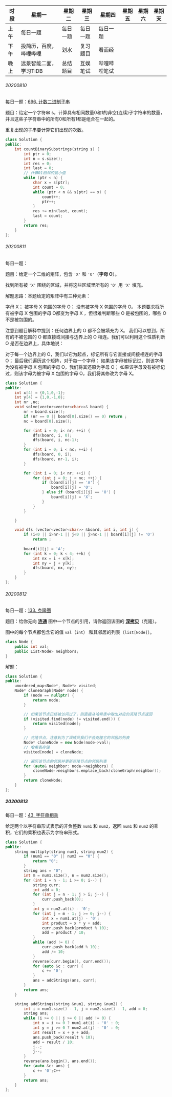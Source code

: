 | 时段 | 星期一                 | 星期二   | 星期三   | 星期四       | 星期五 | 星期六 | 星期天 |
| ---- | ---------------------- | -------- | -------- | ------------ | ------ | ------ | ------ |
| 上午 | 每日一题               | 每日一题 | 每日一题 | 每日一题     |        |        |        |
| 下午 | 投简历，百度，哔哩哔哩 | 划水     | 复习题目 | 看面经       |        |        |        |
| 晚上 | 远景智能二面，学习TiDB | 总结题目 | 互娱笔试 | 哔哩哔哩笔试 |        |        |        |

###### 20200810

每日一题：[696. 计数二进制子串](https://leetcode-cn.com/problems/count-binary-substrings/)

题目：给定一个字符串 s，计算具有相同数量0和1的非空(连续)子字符串的数量，并且这些子字符串中的所有0和所有1都是组合在一起的。

重复出现的子串要计算它们出现的次数。

```C++
class Solution {
public:
    int countBinarySubstrings(string s) {
        int ptr = 0;
        int n = s.size();
        int res = 0;
        int last = 0;
        // 计算01相邻的最小值
        while (ptr < n) {
            char x = s[ptr];
            int count = 0;
            while (ptr < n && s[ptr] == x) {
                count++;
                ptr++;
            }
            res += min(last, count);
            last = count;
        }
        return res;
    }
};
```

###### 20200811

每日一题：

题目：给定一个二维的矩阵，包含 `'X'` 和 `'O'`（**字母 O**）。

找到所有被 `'X'` 围绕的区域，并将这些区域里所有的 `'O'` 用 `'X'` 填充。

解题思路：本题给定的矩阵中有三种元素：

字母 X；
被字母 X 包围的字母 O；
没有被字母 X 包围的字母 O。
本题要求将所有被字母 X 包围的字母 O都变为字母 X ，但很难判断哪些 O 是被包围的，哪些 O 不是被包围的。

注意到题目解释中提到：任何边界上的 O 都不会被填充为 X。 我们可以想到，所有的不被包围的 O 都直接或间接与边界上的 O 相连。我们可以利用这个性质判断 O 是否在边界上，具体地说：

对于每一个边界上的 O，我们以它为起点，标记所有与它直接或间接相连的字母 O；
最后我们遍历这个矩阵，对于每一个字母：
如果该字母被标记过，则该字母为没有被字母 X 包围的字母 O，我们将其还原为字母 O；
如果该字母没有被标记过，则该字母为被字母 X 包围的字母 O，我们将其修改为字母 X。

```C++
class Solution {
public:
    int x[4] = {0,1,0,-1};
    int y[4] = {1,0,-1,0};
    int nr ,nc;
    void solve(vector<vector<char>>& board) {
        nr = board.size();
        if (nr == 0 || board[0].size() == 0) return ;
        nc = board[0].size();

        for (int i = 0; i< nr; ++i) { 
            dfs(board, i, 0);
            dfs(board, i, nc-1);
        }
        for (int i = 0; i < nc; ++i) {
            dfs(board, 0, i);
            dfs(board, nr-1, i);
        }

        for (int i = 0; i< nr; ++i) {
            for (int j = 0; j < nc; ++j) {
                if (board[i][j] == 'A') {
                    board[i][j] = 'O';
                } else if (board[i][j] == 'O') {
                    board[i][j] = 'X';
                }
            }
        }

    }

    void dfs (vector<vector<char>> &board, int i, int j) {
        if (i<0 || i>nr-1 || j<0 || j>nc-1 || board[i][j] != 'O')
            return ;
        
        board[i][j] = 'A';
        for (int k = 0; k < 4; ++k) {
            int nx = i + x[k];
            int ny = j + y[k];
            dfs(board, nx, ny);
        }
    }
};
```

###### 20200812

每日一题：[133. 克隆图](https://leetcode-cn.com/problems/clone-graph/)

题目：给你无向 **[连通](https://baike.baidu.com/item/连通图/6460995?fr=aladdin)** 图中一个节点的引用，请你返回该图的 [**深拷贝**](https://baike.baidu.com/item/深拷贝/22785317?fr=aladdin)（克隆）。

图中的每个节点都包含它的值 `val`（`int`） 和其邻居的列表（`list[Node]`）。

```C++
class Node {
    public int val;
    public List<Node> neighbors;
}
```

解题：

```C++
class Solution {
public:
    unordered_map<Node*, Node*> visited;
    Node* cloneGraph(Node* node) {
        if (node == nullptr) {
            return node;
        }

        // 如果该节点已经被访问过了，则直接从哈希表中取出对应的克隆节点返回
        if (visited.find(node) != visited.end()) {
            return visited[node];
        }

        // 克隆节点，注意到为了深拷贝我们不会克隆它的邻居的列表
        Node* cloneNode = new Node(node->val);
        // 哈希表存储
        visited[node] = cloneNode;

        // 遍历该节点的邻居并更新克隆节点的邻居列表
        for (auto& neighbor: node->neighbors) {
            cloneNode->neighbors.emplace_back(cloneGraph(neighbor));
        }
        return cloneNode;
    }
};
```

##### 20200813

每日一题：[43. 字符串相乘](https://leetcode-cn.com/problems/multiply-strings/)

给定两个以字符串形式表示的非负整数 `num1` 和 `num2`，返回 `num1` 和 `num2` 的乘积，它们的乘积也表示为字符串形式。

```C++
class Solution {
public:
    string multiply(string num1, string num2) {
        if (num1 == "0" || num2 == "0") {
            return "0";
        }
        string ans = "0";
        int m = num1.size(), n = num2.size();
        for (int i = n - 1; i >= 0; i--) {
            string curr;
            int add = 0;
            for (int j = n - 1; j > i; j--) {
                curr.push_back(0);
            }
            int y = num2.at(i) - '0';
            for (int j = m - 1; j >= 0; j--) {
                int x = num1.at(j) - '0';
                int product = x * y + add;
                curr.push_back(product % 10);
                add = product / 10;
            }
            while (add != 0) {
                curr.push_back(add % 10);
                add /= 10;
            }
            reverse(curr.begin(), curr.end());
            for (auto &c : curr) {
                c += '0';
            }
            ans = addStrings(ans, curr);
        }
        return ans;
    }

    string addStrings(string &num1, string &num2) {
        int i = num1.size() - 1, j = num2.size() - 1, add = 0;
        string ans;
        while (i >= 0 || j >= 0 || add != 0) {
            int x = i >= 0 ? num1.at(i) - '0' : 0;
            int y = j >= 0 ? num2.at(j) - '0' : 0;
            int result = x + y + add;
            ans.push_back(result % 10);
            add = result / 10;
            i--;
            j--;
        }
        reverse(ans.begin(), ans.end());
        for (auto &c: ans) {
            c += '0';C++
        }
        return ans;
    }
};
```

